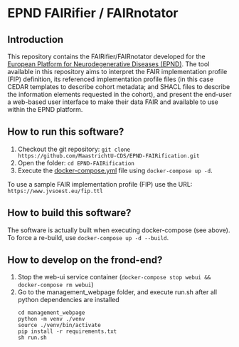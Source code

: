 # EPND FAIRifier / FAIRnotator

## Introduction

This repository contains the FAIRifier/FAIRnotator developed for the [European Platform for Neurodegenerative Diseases (EPND)](https://epnd.org). The tool available in this repository aims to interpret the FAIR implementation profile (FIP) definition, its referenced implementation profile files (in this case CEDAR templates to describe cohort metadata; and SHACL files to describe the information elements requested in the cohort), and present the end-user a web-based user interface to make their data FAIR and available to use within the EPND platform.

## How to run this software?

1. Checkout the git repository: `git clone https://github.com/MaastrichtU-CDS/EPND-FAIRification.git`
2. Open the folder: `cd EPND-FAIRification`
3. Execute the [docker-compose.yml](docker-compose.yml) file using `docker-compose up -d`.

To use a sample FAIR implementation profile (FIP) use the URL: `https://www.jvsoest.eu/fip.ttl`

## How to build this software?

The software is actually built when executing docker-compose (see above). To force a re-build, use `docker-compose up -d --build`.

## How to develop on the frond-end?

1. Stop the web-ui service container (`docker-compose stop webui && docker-compose rm webui`)
2. Go to the management_webpage folder, and execute run.sh after all python dependencies are installed
    ```
    cd management_webpage
    python -m venv ./venv
    source ./venv/bin/activate
    pip install -r requirements.txt
    sh run.sh
    ```
